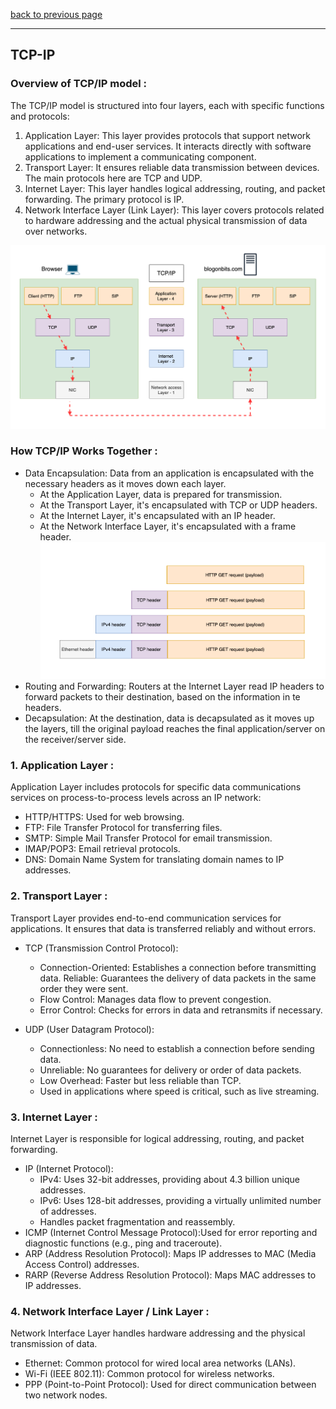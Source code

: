 [back to previous page](./networking-content.md)

--- 

## TCP-IP 

### Overview of TCP/IP model : 

The TCP/IP model is structured into four layers, each with specific functions and protocols:
1. Application Layer: This layer provides protocols that support network applications and end-user services. It interacts directly with software applications to implement a communicating component.
2. Transport Layer: It ensures reliable data transmission between devices. The main protocols here are TCP and UDP.
3. Internet Layer: This layer handles logical addressing, routing, and packet forwarding. The primary protocol is IP.
4. Network Interface Layer (Link Layer): This layer covers protocols related to hardware addressing and the actual physical transmission of data over networks.

![TCP-IP model](./images/TCP_layers.jpg)

### How TCP/IP Works Together : 

- Data Encapsulation: Data from an application is encapsulated with the necessary headers as it moves down each layer.
   - At the Application Layer, data is prepared for transmission.
   - At the Transport Layer, it's encapsulated with TCP or UDP headers.
   - At the Internet Layer, it's encapsulated with an IP header.
   - At the Network Interface Layer, it's encapsulated with a frame header.
![TCP payload lifecycle](./images/TCP_payloads_lifecycle.jpg)
- Routing and Forwarding: Routers at the Internet Layer read IP headers to forward packets to their destination, based on the information in te headers.
- Decapsulation: At the destination, data is decapsulated as it moves up the layers, till the original payload reaches the final application/server on the receiver/server side.

### 1. Application Layer : 

Application Layer includes protocols for specific data communications services on process-to-process levels across an IP network:

- HTTP/HTTPS: Used for web browsing.
- FTP: File Transfer Protocol for transferring files.
- SMTP: Simple Mail Transfer Protocol for email transmission.
- IMAP/POP3: Email retrieval protocols.
- DNS: Domain Name System for translating domain names to IP addresses.

### 2. Transport Layer : 

Transport Layer provides end-to-end communication services for applications. It ensures that data is transferred reliably and without errors.

- TCP (Transmission Control Protocol):
   - Connection-Oriented: Establishes a connection before transmitting data.
   Reliable: Guarantees the delivery of data packets in the same order they were sent.
   - Flow Control: Manages data flow to prevent congestion.
   - Error Control: Checks for errors in data and retransmits if necessary.

- UDP (User Datagram Protocol):
   - Connectionless: No need to establish a connection before sending data.
   - Unreliable: No guarantees for delivery or order of data packets.
   - Low Overhead: Faster but less reliable than TCP.
   - Used in applications where speed is critical, such as live streaming.

### 3. Internet Layer : 

Internet Layer is responsible for logical addressing, routing, and packet forwarding.

- IP (Internet Protocol):
   - IPv4: Uses 32-bit addresses, providing about 4.3 billion unique addresses.
   - IPv6: Uses 128-bit addresses, providing a virtually unlimited number of addresses.
   - Handles packet fragmentation and reassembly.
- ICMP (Internet Control Message Protocol):Used for error reporting and diagnostic functions (e.g., ping and traceroute).
- ARP (Address Resolution Protocol): Maps IP addresses to MAC (Media Access Control) addresses.
- RARP (Reverse Address Resolution Protocol): Maps MAC addresses to IP addresses.

### 4. Network Interface Layer / Link Layer : 

Network Interface Layer handles hardware addressing and the physical transmission of data.
- Ethernet: Common protocol for wired local area networks (LANs).
- Wi-Fi (IEEE 802.11): Common protocol for wireless networks.
- PPP (Point-to-Point Protocol): Used for direct communication between two network nodes.